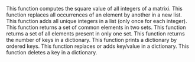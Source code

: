 This function computes the square value of all integers of a matrixi.
This function replaces all occurrences of an element by another in a new list.
This function adds all unique integers in a list (only once for each integer).
This function  returns a set of common elements in two sets.
This function returns a set of all elements present in only one set.
This function returns the number of keys in a dictionary.
This function prints a dictionary by ordered keys.
This function replaces or adds key/value in a dictionary.
This function deletes a key in a dictionary.

